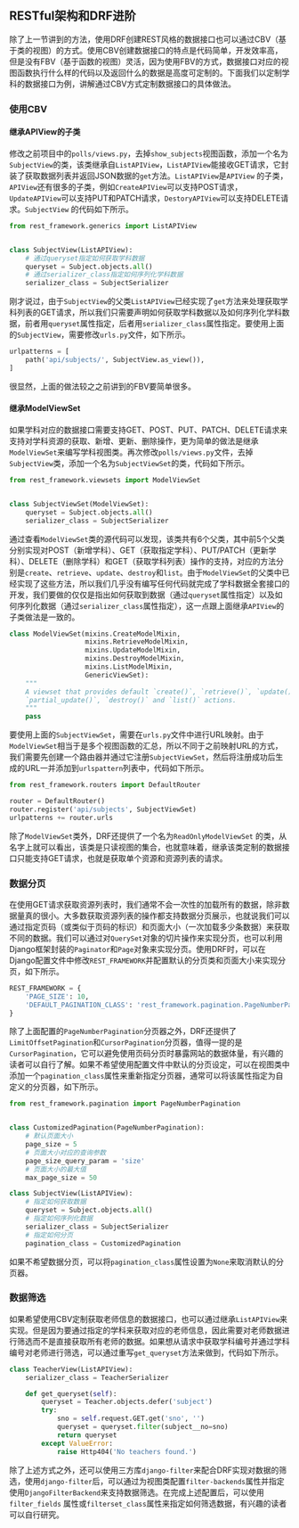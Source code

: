 ## RESTful架构和DRF进阶

除了上一节讲到的方法，使用DRF创建REST风格的数据接口也可以通过CBV（基于类的视图）的方式。使用CBV创建数据接口的特点是代码简单，开发效率高，但是没有FBV（基于函数的视图）灵活，因为使用FBV的方式，数据接口对应的视图函数执行什么样的代码以及返回什么的数据是高度可定制的。下面我们以定制学科的数据接口为例，讲解通过CBV方式定制数据接口的具体做法。

### 使用CBV

#### 继承APIView的子类

修改之前项目中的`polls/views.py`，去掉`show_subjects`视图函数，添加一个名为`SubjectView`的类，该类继承自`ListAPIView`，`ListAPIView`能接收GET请求，它封装了获取数据列表并返回JSON数据的`get`方法。`ListAPIView`是`APIView` 的子类，`APIView`还有很多的子类，例如`CreateAPIView`可以支持POST请求，`UpdateAPIView`可以支持PUT和PATCH请求，`DestoryAPIView`可以支持DELETE请求。`SubjectView` 的代码如下所示。

```Python
from rest_framework.generics import ListAPIView


class SubjectView(ListAPIView):
    # 通过queryset指定如何获取学科数据
    queryset = Subject.objects.all()
    # 通过serializer_class指定如何序列化学科数据
    serializer_class = SubjectSerializer
```

刚才说过，由于`SubjectView`的父类`ListAPIView`已经实现了`get`方法来处理获取学科列表的GET请求，所以我们只需要声明如何获取学科数据以及如何序列化学科数据，前者用`queryset`属性指定，后者用`serializer_class`属性指定。要使用上面的`SubjectView`，需要修改`urls.py`文件，如下所示。

```Python
urlpatterns = [
    path('api/subjects/', SubjectView.as_view()),   
]
```

很显然，上面的做法较之之前讲到的FBV要简单很多。

#### 继承ModelViewSet

如果学科对应的数据接口需要支持GET、POST、PUT、PATCH、DELETE请求来支持对学科资源的获取、新增、更新、删除操作，更为简单的做法是继承`ModelViewSet`来编写学科视图类。再次修改`polls/views.py`文件，去掉`SubjectView`类，添加一个名为`SubjectViewSet`的类，代码如下所示。

```Python
from rest_framework.viewsets import ModelViewSet


class SubjectViewSet(ModelViewSet):
    queryset = Subject.objects.all()
    serializer_class = SubjectSerializer
```

通过查看`ModelViewSet`类的源代码可以发现，该类共有6个父类，其中前5个父类分别实现对POST（新增学科）、GET（获取指定学科）、PUT/PATCH（更新学科）、DELETE（删除学科）和GET（获取学科列表）操作的支持，对应的方法分别是`create`、`retrieve`、`update`、`destroy`和`list`。由于`ModelViewSet`的父类中已经实现了这些方法，所以我们几乎没有编写任何代码就完成了学科数据全套接口的开发，我们要做的仅仅是指出如何获取到数据（通过`queryset`属性指定）以及如何序列化数据（通过`serializer_class`属性指定），这一点跟上面继承`APIView`的子类做法是一致的。

```Python
class ModelViewSet(mixins.CreateModelMixin,
                   mixins.RetrieveModelMixin,
                   mixins.UpdateModelMixin,
                   mixins.DestroyModelMixin,
                   mixins.ListModelMixin,
                   GenericViewSet):
    """
    A viewset that provides default `create()`, `retrieve()`, `update()`,
    `partial_update()`, `destroy()` and `list()` actions.
    """
    pass
```

要使用上面的`SubjectViewSet`，需要在`urls.py`文件中进行URL映射。由于`ModelViewSet`相当于是多个视图函数的汇总，所以不同于之前映射URL的方式，我们需要先创建一个路由器并通过它注册`SubjectViewSet`，然后将注册成功后生成的URL一并添加到`urlspattern`列表中，代码如下所示。

```Python
from rest_framework.routers import DefaultRouter

router = DefaultRouter()
router.register('api/subjects', SubjectViewSet)
urlpatterns += router.urls
```

除了`ModelViewSet`类外，DRF还提供了一个名为`ReadOnlyModelViewSet` 的类，从名字上就可以看出，该类是只读视图的集合，也就意味着，继承该类定制的数据接口只能支持GET请求，也就是获取单个资源和资源列表的请求。

### 数据分页

在使用GET请求获取资源列表时，我们通常不会一次性的加载所有的数据，除非数据量真的很小。大多数获取资源列表的操作都支持数据分页展示，也就说我们可以通过指定页码（或类似于页码的标识）和页面大小（一次加载多少条数据）来获取不同的数据。我们可以通过对`QuerySet`对象的切片操作来实现分页，也可以利用Django框架封装的`Paginator`和`Page`对象来实现分页。使用DRF时，可以在Django配置文件中修改`REST_FRAMEWORK`并配置默认的分页类和页面大小来实现分页，如下所示。

```Python
REST_FRAMEWORK = {
    'PAGE_SIZE': 10,
    'DEFAULT_PAGINATION_CLASS': 'rest_framework.pagination.PageNumberPagination'
}
```

除了上面配置的`PageNumberPagination`分页器之外，DRF还提供了`LimitOffsetPagination`和`CursorPagination`分页器，值得一提的是`CursorPagination`，它可以避免使用页码分页时暴露网站的数据体量，有兴趣的读者可以自行了解。如果不希望使用配置文件中默认的分页设定，可以在视图类中添加一个`pagination_class`属性来重新指定分页器，通常可以将该属性指定为自定义的分页器，如下所示。

```Python
from rest_framework.pagination import PageNumberPagination


class CustomizedPagination(PageNumberPagination):
    # 默认页面大小
    page_size = 5
    # 页面大小对应的查询参数
    page_size_query_param = 'size'
    # 页面大小的最大值
    max_page_size = 50
```

```Python
class SubjectView(ListAPIView):
    # 指定如何获取数据
    queryset = Subject.objects.all()
    # 指定如何序列化数据
    serializer_class = SubjectSerializer
    # 指定如何分页
    pagination_class = CustomizedPagination
```

如果不希望数据分页，可以将`pagination_class`属性设置为`None`来取消默认的分页器。

### 数据筛选

如果希望使用CBV定制获取老师信息的数据接口，也可以通过继承`ListAPIView`来实现。但是因为要通过指定的学科来获取对应的老师信息，因此需要对老师数据进行筛选而不是直接获取所有老师的数据。如果想从请求中获取学科编号并通过学科编号对老师进行筛选，可以通过重写`get_queryset`方法来做到，代码如下所示。

```Python
class TeacherView(ListAPIView):
    serializer_class = TeacherSerializer

    def get_queryset(self):
        queryset = Teacher.objects.defer('subject')
        try:
            sno = self.request.GET.get('sno', '')
            queryset = queryset.filter(subject__no=sno)
            return queryset
        except ValueError:
            raise Http404('No teachers found.')
```

除了上述方式之外，还可以使用三方库`django-filter`来配合DRF实现对数据的筛选，使用`django-filter`后，可以通过为视图类配置`filter-backends`属性并指定使用`DjangoFilterBackend`来支持数据筛选。在完成上述配置后，可以使用`filter_fields` 属性或`filterset_class`属性来指定如何筛选数据，有兴趣的读者可以自行研究。